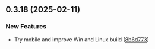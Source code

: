 ## 0.3.18 (2025-02-11)


### New Features

* Try mobile and improve Win and Linux build ([8b6d773](https://github.com/manga-you-know/desktop/commit/8b6d7734ceea298a41341c0fc4be015aec17ee60))

